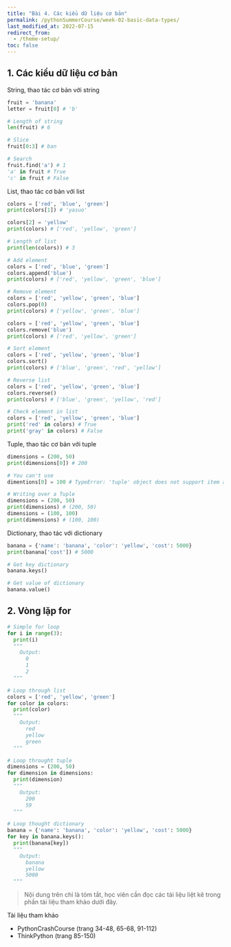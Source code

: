 ```yaml
---
title: "Bài 4. Các kiểu dữ liệu cơ bản"
permalink: /pythonSummerCourse/week-02-basic-data-types/
last_modified_at: 2022-07-15
redirect_from:
  - /theme-setup/
toc: false
---
```


## 1. Các kiểu dữ liệu cơ bản
String, thao tác cơ bản với string

```python
fruit = 'banana'
letter = fruit[0] # 'b'

# Length of string
len(fruit) # 6

# Slice
fruit[0:3] # ban

# Search
fruit.find('a') # 1
'a' in fruit # True
'c' in fruit # False
```

List, thao tác cơ bản với list
```python
colors = ['red', 'blue', 'green']
print(colors[1]) # 'yasuo'

colors[2] = 'yellow'
print(colors) # ['red', 'yellow', 'green']

# Length of list
print(len(colors)) # 3

# Add element
colors = ['red', 'blue', 'green']
colors.append('blue')
print(colors) # ['red', 'yellow', 'green', 'blue']

# Remove element
colors = ['red', 'yellow', 'green', 'blue']
colors.pop(0)
print(colors) # ['yellow', 'green', 'blue']

colors = ['red', 'yellow', 'green', 'blue']
colors.remove('blue')
print(colors) # ['red', 'yellow', 'green']

# Sort element
colors = ['red', 'yellow', 'green', 'blue']
colors.sort()
print(colors) # ['blue', 'green', 'red', 'yellow']

# Reverse list
colors = ['red', 'yellow', 'green', 'blue']
colors.reverse()
print(colors) # ['blue', 'green', 'yellow', 'red']

# Check element in list
colors = ['red', 'yellow', 'green', 'blue']
print('red' in colors) # True
print('gray' in colors) # False
```

Tuple, thao tác cơ bản với tuple
```python
dimensions = (200, 50)
print(dimensions[0]) # 200

# You can't use
dimentions[0] = 100 # TypeError: 'tuple' object does not support item assignment

# Writing over a Tuple
dimensions = (200, 50)
print(dimensions) # (200, 50)
dimensions = (100, 100)
print(dimensions) # (100, 100)
```

Dictionary, thao tác với dictionary
```python
banana = {'name': 'banana', 'color': 'yellow', 'cost': 5000}
print(banana['cost']) # 5000

# Get key dictionary
banana.keys()

# Get value of dictionary
banana.value()
```

## 2. Vòng lặp for

```python
# Simple for loop
for i in range(3):
  print(i)
  """
    Output:
      0
      1
      2
  """

# Loop through list
colors = ['red', 'yellow', 'green']
for color in colors:
  print(color)
  """
    Output:
      red
      yellow
      green
  """

# Loop throught tuple
dimensions = (200, 50)
for dimension in dimensions:
  print(dimension)
  """
    Output:
      200
      59
  """

# Loop thought dictionary
banana = {'name': 'banana', 'color': 'yellow', 'cost': 5000}
for key in banana.keys():
  print(banana[key])
  """
    Output:
      banana
      yellow
      5000
  """
```

> Nội dung trên chỉ là tóm tắt, học viên cần đọc các tài liệu liệt kê trong phần tài liệu tham khảo dưới đây.

Tài liệu tham khảo
- PythonCrashCourse (trang 34-48, 65-68, 91-112)
- ThinkPython (trang 85-150)
